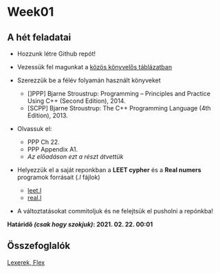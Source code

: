 # Week01

## A hét feladatai

* Hozzunk létre Github repót!

* Vezessük fel magunkat a [közös könyvelős táblázatban](https://docs.google.com/spreadsheets/d/1tDAgucZAZexAMhHMxiqkfxeX09-vmQEi0LugbZf6TTk/edit?usp=sharing)

* Szerezzük be a félév folyamán használt könyveket
  * \[]PPP\] Bjarne Stroustrup: Programming – Principles and Practice Using C++ (Second Edition), 2014.
  * \[SCPP\] Bjarne Stroustrup: The C++ Programming Language (4th Edition), 2013.

* Olvassuk el:
  * PPP Ch 22.
  * PPP Appendix A1.
  * *Az előadáson ezt a részt átvettük*

* Helyezzük el a saját reponkban a **LEET cypher** és a **Real numers** programok forrásait (*.l* fájlok)
  * [leet.l](https://github.com/rbesenczi/Prog1/blob/main/week01/leet.l)
  * [real.l](https://github.com/rbesenczi/Prog1/blob/main/week01/real.l)

* A változtatásokat commitoljuk és ne felejtsük el pusholni a repónkba!

**Határidő *(csak hogy szokjuk)*: 2021. 02. 22. 00:01**

## Összefoglalók

[Lexerek, Flex](./lexer.md)
